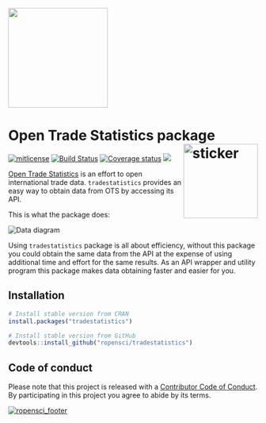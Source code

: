 
<!-- README.md is generated from README.Rmd. Please edit that file -->

<p>

<a href="https://www.digitalocean.com/">
<img src="https://opensource.nyc3.cdn.digitaloceanspaces.com/attribution/assets/PoweredByDO/DO_Powered_by_Badge_blue.svg" width="201px">
</a>

</p>

# Open Trade Statistics package <img src="https://ropensci.github.io/tradestatistics/hexicon.svg" width=150 align="right" alt="sticker"/>

[![mitlicense](https://img.shields.io/badge/License-GNU-green.svg)](https://opensource.org/licenses/GPL-3.0)
[![Build
Status](https://travis-ci.org/ropensci/tradestatistics.svg?branch=master)](https://travis-ci.org/ropensci/tradestatistics)
[![Coverage
status](https://codecov.io/gh/ropensci/tradestatistics/branch/master/graph/badge.svg)](https://codecov.io/github/ropensci/tradestatistics?branch=master)
[![](https://badges.ropensci.org/274_status.svg)](https://github.com/ropensci/onboarding/issues/274)

[Open Trade Statistics](https://tradestatistics.io) is an effort to open
international trade data. `tradestatistics` provides an easy way to
obtain data from OTS by accessing its API.

This is what the package does:

![Data
diagram](https://ropensci.github.io/tradestatistics/data-diagram.svg)

Using `tradestatistics` package is all about efficiency, without this
package you could obtain the same data from the API at the expense of
using additional time and effort for the same results. As an API wrapper
and utility program this package makes data obtaining faster and easier
for you.

## Installation

``` r
# Install stable version from CRAN
install.packages("tradestatistics")

# Install stable version from GitHub
devtools::install_github("ropensci/tradestatistics")
```

## Code of conduct

Please note that this project is released with a [Contributor Code of
Conduct](https://ropensci.github.io/tradestatistics/CODE_OF_CONDUCT.html).
By participating in this project you agree to abide by its
terms.

[![ropensci\_footer](https://ropensci.org/public_images/ropensci_footer.png)](https://ropensci.org)
